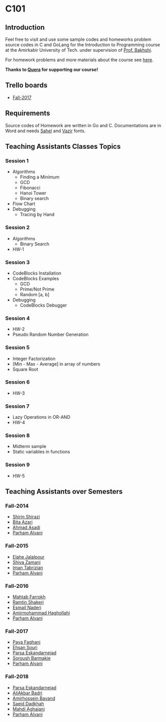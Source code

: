 # C101
## Introduction
Feel free to visit and use some sample codes and homeworks problem source codes in C and GoLang for the
Introduction to Programming course at the Amirkabir University of Tech.
under supervision of [Prof. Bakhshi](http://ceit.aut.ac.ir/~bakhshis/).

For homework problems and more materials about the course see [here](http://ceit.aut.ac.ir/~bakhshis/c).

**Thanks to [Quera](https://quera.ir/) for supporting our course!**

## Trello boards
- [Fall-2017](https://trello.com/b/2HlMa6yF)

## Requirements
Source codes of Homework are written in Go and C.
Documentations are in Word and needs [Sahel](https://github.com/rastikerdar/sahel-font) and [Vazir](https://github.com/rastikerdar/vazir-font) fonts.

## Teaching Assistants Classes Topics
### Session 1
- Algorithms
    * Finding a Minimum
    * GCD
    * Fibonacci
    * Hanoi Tower
    * Binary search
- Flow Chart
- Debugging
    * Tracing by Hand

### Session 2
- Algorithms
    * Binary Search
- HW-1

### Session 3
- CodeBlocks Installation
- CodeBlocks Examples
    * GCD
    * Prime/Not Prime
    * Random [a, b]
- Debugging
    * CodeBlocks Debugger

### Session 4
- HW-2
- Pseudo Random Number Generation

### Session 5
- Integer Factorization
- [Min - Max - Average] in array of numbers
- Square Root

### Session 6
- HW-3

### Session 7
- Lazy Operations in OR-AND
- HW-4

### Session 8
- Midterm sample
- Static variables in functions

### Session 9
- HW-5

## Teaching Assistants over Semesters
### Fall-2014
* [Shirin Shirazi](https://ir.linkedin.com/in/shirin-ha-shirazi)
* [Bita Azari](http://ceit.aut.ac.ir/~azari/)
* [Ahmad Asadi](https://github.com/ahmad-asadi)
* [Parham Alvani](https://github.com/1995parham)

### Fall-2015
* [Elahe Jalalpour](https://github.com/elahejalalpour)
* [Shiva Zamani](https://github.com/shiva-z)
* [Iman Tabrizian](https://github.com/Tabrizian)
* [Parham Alvani](https://github.com/1995parham)

### Fall-2016
* [Mahtab Farrokh](https://github.com/mahtabfarrokh)
* [Ramtin Shakeri](https://github.com/RamtinSh7596)
* [Esmail Naderi]()
* [Amirmohammad Haghollahi](https://github.com/AMIRmh)
* [Parham Alvani](https://github.com/1995parham)

### Fall-2017
* [Paya Faghani](https://github.com/pfaghani)
* [Ehsan Souri](https://github.com/ehsansouri23)
* [Parsa Eskandarnejad](https://github.com/parsaaes)
* [Soroush Barmakie](https://github.com/sbarmak1377)
* [Parham Alvani](https://github.com/1995parham)

### Fall-2018
* [Parsa Eskandarnejad](https://github.com/parsaaes)
* [AliAkbar Badri](https://github.com/aabadri)
* [Amirhossein Bavand](https://github.com/ahbavand)
* [Saeid Dadkhah](https://github.com/SaeidDadkhah)
* [Mahdi Aghajani](https://github.com/mmaghajani)
* [Parham Alvani](https://github.com/1995parham)
